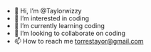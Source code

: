 - 👋 Hi, I’m @Taylorwizzy
- 👀 I’m interested in coding
- 🌱 I’m currently learning coding
- 💞️ I’m looking to collaborate on coding
- 📫 How to reach me torrestayor@gmail.com

<!---
Taylorwizzy/Taylorwizzy is a ✨ special ✨ repository because its `README.md` (this file) appears on your GitHub profile.
You can click the Preview link to take a look at your changes.
--->
